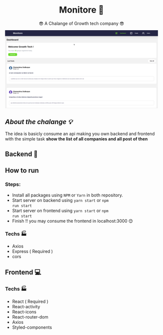 <div align='center'>

# Monitore :satellite:

:sunglasses: A Chalange of Growth tech company :sunglasses:

<img src='../assets/Challenge.gif' />

</div>

## _About the chalange :bulb:_

The idea is basicly consume an api making you own backend and frontend with the simple task <b>show the list of all companies and all post of then</b>

## Backend :floppy_disk:

## How to run

### Steps:

- Install all packages using `NPM` or `Yarn` in both repository.
- Start server on backend using <code>yarn start</code> or <code>npm run start</code>
- Start server on frontend using <code>yarn start</code> or <code>npm run start</code>
- Finish !! you may consume the frontend in localhost:3000 :blush:

### Techs :factory:

- Axios
- Express ( Required )
- cors

## Frontend :computer:

### Techs :factory:

- React ( Required )
- React-activity
- React-icons
- React-router-dom
- Axios
- Styled-components
